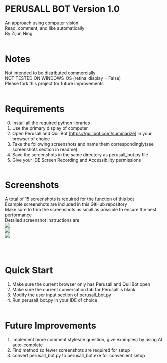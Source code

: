 PERUSALL BOT Version 1.0
========================
An approach using computer vision<br />
Read, comment, and like automatically<br />
By Zijun Ning<br /><br />

# Notes
Not intended to be distributed commercially<br />
NOT TESTED ON WINDOWS_OS (retina_display = False)<br />
Please fork this project for future improvements
<br /><br />

# Requirements
  0. Install all the required python libraries
  1. Use the primary display of computer
  2. Open Perusall and QuillBot [<https://quillbot.com/summarize>] in your browser of choice
  3. Take the following screenshots and name them correspondingly(see screenshots section in readme)
  4. Save the screenshots in the same directory as perusall_bot.py file
  5. Give your IDE Screen Recording and Accessibility permissions 
  <br /><br />

# Screenshots
  A total of 15 screenshots is required for the function of this bot<br />
  Example screenshots are included in this GitHub repository<br />
  Make sure to trim the screenshots as small as possible to ensure the best performance<br />
  Detailed screenshot instructions are<br />
  ![](Resources/SCREENSHOT_INSTRUCTION_1.png)<br />
  ![](Resources/SCREENSHOT_INSTRUCTION_2.png)<br />
  ![](Resources/SCREENSHOT_INSTRUCTION_3.png)<br />

<br /><br />

# Quick Start
  1. Make sure the current browser only has Perusall and QuillBot open
  2. Make sure the current conversation tab for Perusall is blank
  3. Modify the user input section of perusall_bot.py
  4. Run perusall_bot.py in your IDE of choice
<br /><br />

# Future Improvements
  1. Implement more comment styles(ie question, give examples) by using AI auto-complete
  2. Find method so fewer screenshots are required for setup
  3. convert perusall_bot.py to perusall_bot.exe for convenient setup
<br /><br />




